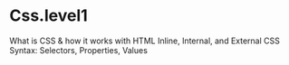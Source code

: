 # Css.level1
What is CSS &amp; how it works with HTML Inline, Internal, and External CSS Syntax: Selectors, Properties, Values
